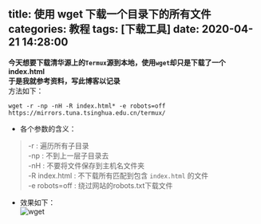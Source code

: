 title: 使用 wget 下载一个目录下的所有文件
categories: 教程
tags: [下载工具]
date: 2020-04-21 14:28:00
---
**今天想要下载清华源上的`Termux`源到本地，使用`wget`却只是下载了一个index.html**  
**于是我就参考资料，写此博客以记录**  
方法如下：
```
wget -r -np -nH -R index.html* -e robots=off https://mirrors.tuna.tsinghua.edu.cn/termux/
```
- 各个参数的含义：

>-r : 遍历所有子目录  
-np : 不到上一层子目录去  
-nH : 不要将文件保存到主机名文件夹  
-R index.html : 不下载所有匹配到包含 `index.html` 的文件  
-e robots=off : 绕过网站的robots.txt下载文件
- 效果如下：  
![wget](https://img.johnsonran.cn/DL-Site/wget.png)